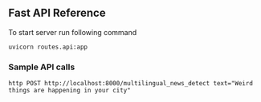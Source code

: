 ## Fast API Reference

To start server run following command

```
uvicorn routes.api:app
```

### Sample API calls

```
http POST http://localhost:8000/multilingual_news_detect text="Weird things are happening in your city"
```
